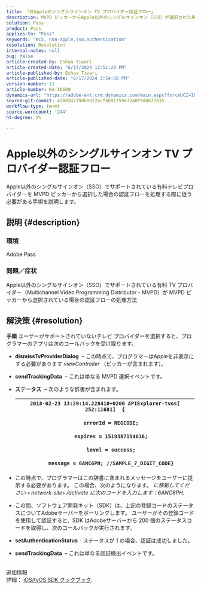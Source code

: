 ```yaml
---
title: 「非Appleのシングルサインオン TV プロバイダー認証フロー」
description: MVPD ピッカーからApple以外のシングルサインオン（SSO）が選択された場合の認証フローの処理方法を説明します。
solution: Pass
product: Pass
applies-to: "Pass"
keywords: "KCS, non-apple,sso,authentication"
resolution: Resolution
internal-notes: null
bug: false
article-created-by: Eshaa Tiwari
article-created-date: "6/17/2024 12:51:23 PM"
article-published-by: Eshaa Tiwari
article-published-date: "6/17/2024 3:54:58 PM"
version-number: 11
article-number: KA-16609
dynamics-url: "https://adobe-ent.crm.dynamics.com/main.aspx?forceUCI=1&pagetype=entityrecord&etn=knowledgearticle&id=94649c49-a82c-ef11-840a-6045bd029b18"
source-git-commit: 478d24279db8d22acfbb91759e72a0f9d8b77b35
workflow-type: tm+mt
source-wordcount: '244'
ht-degree: 2%

---
```


# Apple以外のシングルサインオン TV プロバイダー認証フロー


Apple以外のシングルサインオン（SSO）でサポートされている有料テレビプロバイダーを MVPD ピッカーから選択した場合の認証フローを処理する際に従う必要がある手順を説明します。

## 説明 {#description}


### <b>環境</b>

Adobe Pass

### <b>問題／症状</b>

Apple以外のシングルサインオン（SSO）でサポートされている有料 TV プロバイダー（Multichannel Video Programming Distributor - MVPD）が MVPD ピッカーから選択されている場合の認証フローの処理方法


## 解決策 {#resolution}

<b>手順</b>
ユーザーがサポートされていないテレビ プロバイダーを選択すると、プログラマーのアプリは次のコールバックを受け取ります。

- <b>dismissTvProviderDialog</b>  – この時点で、プログラマーはAppleを非表示にする必要があります *viewController* （ピッカーが含まれます）。
- <b>sendTrackingData</b>  – これは単なる MVPD 選択イベントです。
- <b>ステータス</b>  – 次のような辞書が含まれます。

  | `2018-02-23 13:29:14.228410+0200 APIExplorer-tvos[ 252:11681]  {`<br><br>`    errorId = REGCODE;`<br><br>`    expires = 1519387154016;`<br><br>`    level = success;`<br><br>`    message = 6ANC6PH; //SAMPLE_7_DIGIT_CODE}` |
  | --- |


- この時点で、プログラマーはこの辞書に含まれるメッセージをユーザーに提示する必要があります。 この場合、次のようになります。 *に移動してください `<` network-site`>` /activate に次のコードを入力します：6ANC6PH*.
- この間、ソフトウェア開発キット（SDK）は、上記の登録コードのステータスについてAdobeサーバーをポーリングします。 ユーザーがその登録コードを使用して認証すると、SDK はAdobeサーバーから 200 個のステータスコードを取得し、次のコールバックが実行されます。


- <b>setAuthenticationStatus</b> - ステータスが 1 の場合、認証は成功しました。


- <b>sendTrackingData </b> – これは単なる認証検出イベントです。

<br>追加情報<br>
詳細： [iOS/tvOS SDK クックブック](https://experienceleague.adobe.com/docs/primetime/authentication/programmer-integration-guide/accessenabler-sdk/ios-sdk/iostvos-sdk-cookbook.html?lang=en#create_dev).
